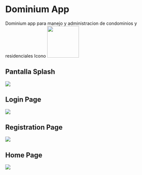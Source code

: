 # Dominium App

Dominium app para manejo y administracion de condominios y residenciales
Icono
<img src="imagenes/Screenshot_20190316-101220_One_UI_Home[1].jpg" width=100/>
<!--![](imagenes/Screenshot_20190316-101220_One_UI_Home[1].jpg)-->

## Pantalla Splash
![](imagenes/Screenshot_20190316-101226[1].jpg)

## Login Page

![](imagenes/Screenshot_20190316-101229[1].jpg)

## Registration Page
![](imagenes/Screenshot_20190316-101231[1].jpg)

## Home Page
![](imagenes/Screenshot_20190316-102259[1].jpg)
